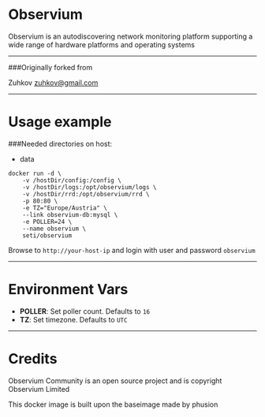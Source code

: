 Observium
====

Observium is an autodiscovering network monitoring platform supporting a wide range of hardware platforms and operating systems

---
###Originally forked from

Zuhkov <zuhkov@gmail.com>

---
Usage example
===
###Needed directories on host:
- data

```
docker run -d \
	-v /hostDir/config:/config \
	-v /hostDir/logs:/opt/observium/logs \
	-v /hostDir/rrd:/opt/observium/rrd \
	-p 80:80 \
	-e TZ="Europe/Austria" \
	--link observium-db:mysql \
	-e POLLER=24 \
	--name observium \
	seti/observium
```

Browse to ```http://your-host-ip``` and login with user and password `observium`

---
Environment Vars
===
- **POLLER**: Set poller count. Defaults to `16`
- **TZ**: Set timezone. Defaults to `UTC`

---
Credits
===

Observium Community is an open source project and is copyright Observium Limited

This docker image is built upon the baseimage made by phusion
